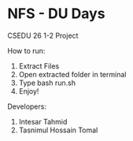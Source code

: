 # NFS - DU Days
CSEDU 26 1-2 Project

How to run:
1. Extract Files 
2. Open extracted folder in terminal
3. Type bash run.sh
4. Enjoy!

Developers:
1. Intesar Tahmid
2. Tasnimul Hossain Tomal
